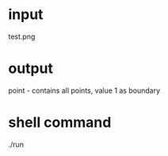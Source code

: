 input
==================
  test.png

output
==================
  point - contains all points, value 1 as boundary

shell command
==================
  ./run
